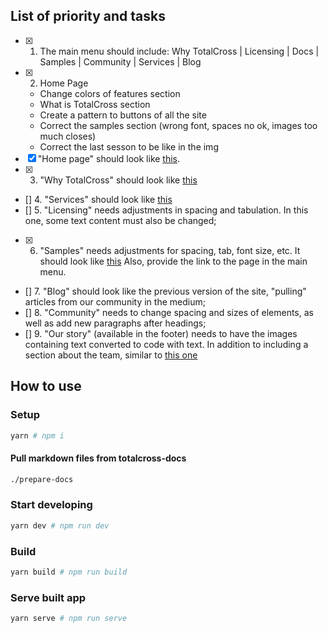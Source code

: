 ## List of priority and tasks

- [x] 1. The main menu should include: Why TotalCross | Licensing | Docs | Samples | Community | Services | Blog
- [x] 2. Home Page
  * Change colors of features section
  * What is TotalCross section
  * Create a pattern to buttons of all the site
  * Correct the samples section (wrong font, spaces no ok, images too much closes)
  * Correct the last sesson to be like in the img
- [x] "Home page" should look like [this](https://xd.adobe.com/view/9de3b797-65cc-4fba-a590-733234cc0f06-c8b0/screen/edd584c4-d8e6-4787-8096-b2ea0e61ef13/).  
- [x] 3. "Why TotalCross" should look like [this](https://xd.adobe.com/view/9de3b797-65cc-4fba-a590-733234cc0f06-c8b0/screen/e44b121b-9e7c-44ac-aba5-9b3474d1fa01/ )
- [] 4. "Services" should look like [this](https://xd.adobe.com/view/9de3b797-65cc-4fba-a590-733234cc0f06-c8b0/screen/ebcb356a-9d2f-4ae2-9a15-cdb6c022ac61/)
- [] 5. "Licensing" needs adjustments in spacing and tabulation. In this one, some text content must also be changed;
- [x] 6. "Samples" needs adjustments for spacing, tab, font size, etc. It should look like [this](https://xd.adobe.com/view/9de3b797-65cc-4fba-a590-733234cc0f06-c8b0/screen/390b5e3c-76f1-4d61-87de-f97ffd41275c/) 
Also, provide the link to the page in the main menu.
- [] 7. "Blog" should look like the previous version of the site, "pulling" articles from our community in the medium;
- [] 8. "Community" needs to change spacing and sizes of elements, as well as add new paragraphs after headings;
- [] 9. "Our story" (available in the footer) needs to have the images containing text converted to code with text.
In addition to including a section about the team, similar to [this one](https://xd.adobe.com/view/9de3b797-65cc-4fba-a590-733234cc0f06-c8b0/screen/f5adf52b-f8a1-4f2a-9ec3-3274e28f261e/)  
 

## How to use
### Setup

```sh
yarn # npm i
```
#### Pull markdown files from totalcross-docs
```sh
./prepare-docs
```
### Start developing

```sh
yarn dev # npm run dev
```

### Build

```sh
yarn build # npm run build
```

### Serve built app

```sh
yarn serve # npm run serve
```
